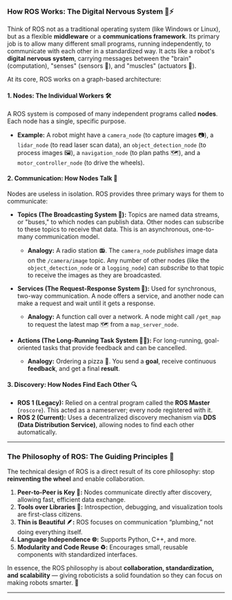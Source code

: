 ### How ROS Works: The Digital Nervous System 🧠⚡

Think of ROS not as a traditional operating system (like Windows or Linux), but as a flexible **middleware** or a **communications framework**. Its primary job is to allow many different small programs, running independently, to communicate with each other in a standardized way. It acts like a robot's **digital nervous system**, carrying messages between the "brain" (computation), "senses" (sensors 👀), and "muscles" (actuators 💪).

At its core, ROS works on a graph-based architecture:

#### 1. **Nodes: The Individual Workers 🛠️**

A ROS system is composed of many independent programs called **nodes**. Each node has a single, specific purpose.

* **Example:** A robot might have a `camera_node` (to capture images 📷), a `lidar_node` (to read laser scan data), an `object_detection_node` (to process images 🖼️), a `navigation_node` (to plan paths 🗺️), and a `motor_controller_node` (to drive the wheels).

#### 2. **Communication: How Nodes Talk 💬**

Nodes are useless in isolation. ROS provides three primary ways for them to communicate:

* **Topics (The Broadcasting System 📡):**
  Topics are named data streams, or "buses," to which nodes can publish data. Other nodes can subscribe to these topics to receive that data. This is an asynchronous, one-to-many communication model.

  * **Analogy:** A radio station 📻. The `camera_node` *publishes* image data on the `/camera/image` topic. Any number of other nodes (like the `object_detection_node` or a `logging_node`) can *subscribe* to that topic to receive the images as they are broadcasted.

* **Services (The Request-Response System 🔄):**
  Used for synchronous, two-way communication. A node offers a service, and another node can make a request and wait until it gets a response.

  * **Analogy:** A function call over a network. A node might call `/get_map` to request the latest map 🗺️ from a `map_server_node`.

* **Actions (The Long-Running Task System 🏃‍♂️):**
  For long-running, goal-oriented tasks that provide feedback and can be cancelled.

  * **Analogy:** Ordering a pizza 🍕. You send a **goal**, receive continuous **feedback**, and get a final **result**.

#### 3. **Discovery: How Nodes Find Each Other 🔍**

* **ROS 1 (Legacy):** Relied on a central program called the **ROS Master** (`roscore`). This acted as a nameserver; every node registered with it.
* **ROS 2 (Current):** Uses a decentralized discovery mechanism via **DDS (Data Distribution Service)**, allowing nodes to find each other automatically.

---

### The Philosophy of ROS: The Guiding Principles 🧭

The technical design of ROS is a direct result of its core philosophy: stop **reinventing the wheel** and enable collaboration.

1. **Peer-to-Peer is Key 🤝:** Nodes communicate directly after discovery, allowing fast, efficient data exchange.
2. **Tools over Libraries 🧰:** Introspection, debugging, and visualization tools are first-class citizens.
3. **Thin is Beautiful 🪶:** ROS focuses on communication “plumbing,” not doing everything itself.
4. **Language Independence 🌐:** Supports Python, C++, and more.
5. **Modularity and Code Reuse ♻️:** Encourages small, reusable components with standardized interfaces.

In essence, the ROS philosophy is about **collaboration, standardization, and scalability** — giving roboticists a solid foundation so they can focus on making robots smarter. 🤖

---
